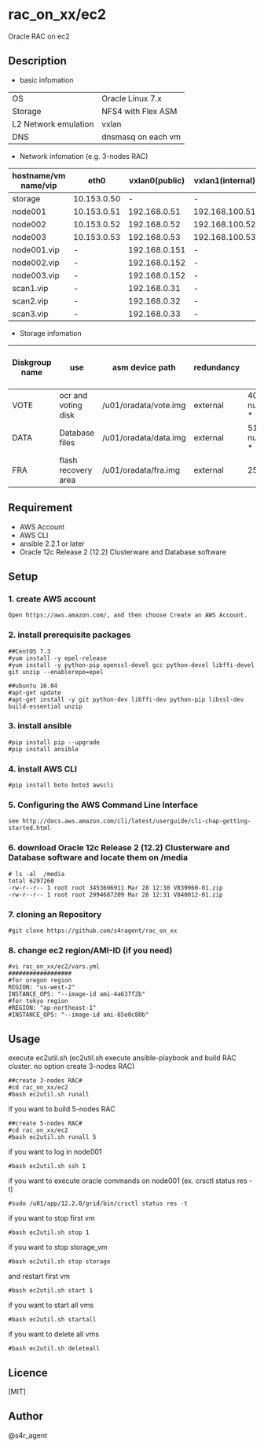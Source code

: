 rac_on_xx/ec2
====

 Oracle RAC on ec2

## Description
- basic infomation

|||
|-----|-----|
|OS|Oracle Linux 7.x|
|Storage|NFS4 with Flex ASM|
|L2 Network emulation|vxlan|
|DNS|dnsmasq on each vm|

- Network infomation (e.g. 3-nodes RAC)

|hostname/vm name/vip|eth0|vxlan0(public)|vxlan1(internal)|vxlan2(asm)|
|--------|--------|-------|-------|-------|
|storage|10.153.0.50|-|-|-|
|node001|10.153.0.51|192.168.0.51|192.168.100.51|192.168.200.51|
|node002|10.153.0.52|192.168.0.52|192.168.100.52|192.168.200.52|
|node003|10.153.0.53|192.168.0.53|192.168.100.53|192.168.200.53|
|node001.vip|-|192.168.0.151|-|-|
|node002.vip|-|192.168.0.152|-|-|
|node003.vip|-|192.168.0.152|-|-|
|scan1.vip|-|192.168.0.31|-|-|
|scan2.vip|-|192.168.0.32|-|-|
|scan3.vip|-|192.168.0.33|-|-|


- Storage infomation 

|Diskgroup name|use|asm device path|redundancy|size(MB)|size(MB)(e.g. 3-nodes RAC)|
|--------|--------|-------|-------|-------|-------|
|VOTE|ocr and voting disk|/u01/oradata/vote.img|external| 40960 + ( num_of_nodes * 2048 )|47104|
|DATA|Database files|/u01/oradata/data.img|external| 5120 + ( num_of_nodes * 1024 ) |8192|
|FRA|flash recovery area|/u01/oradata/fra.img|external|25600|25600|


## Requirement
- AWS Account
- AWS CLI
- ansible 2.2.1 or later
- Oracle 12c Release 2 (12.2) Clusterware and Database software 



## Setup
### 1. create AWS account
    Open https://aws.amazon.com/, and then choose Create an AWS Account. 
### 2. install prerequisite packages
    ##CentOS 7.3
    #yum install -y epel-release
    #yum install -y python-pip openssl-devel gcc python-devel libffi-devel git unzip --enablerepo=epel
    
    ##ubuntu 16.04
    #apt-get update
    #apt-get install -y git python-dev libffi-dev python-pip libssl-dev build-essential unzip


### 3. install ansible
    #pip install pip --upgrade
    #pip install ansible    
### 4. install AWS CLI
    #pip install boto boto3 awscli 
### 5. Configuring the AWS Command Line Interface
    see http://docs.aws.amazon.com/cli/latest/userguide/cli-chap-getting-started.html
### 6. download Oracle 12c Release 2 (12.2) Clusterware and Database software and locate them on /media
    # ls -al  /media
    total 6297260
    -rw-r--r-- 1 root root 3453696911 Mar 28 12:30 V839960-01.zip
    -rw-r--r-- 1 root root 2994687209 Mar 28 12:31 V840012-01.zip
### 7. cloning an Repository
    #git clone https://github.com/s4ragent/rac_on_xx
### 8. change ec2 region/AMI-ID (if you need)
    #vi rac_on_xx/ec2/vars.yml
    ##################
    #for oregon region
    REGION: "us-west-2"
    INSTANCE_OPS: "--image-id ami-4a637f2b"
    #for tokyo region
    #REGION: "ap-northeast-1"
    #INSTANCE_OPS: "--image-id ami-65e0c80b"
## Usage
execute ec2util.sh   (ec2util.sh execute ansible-playbook and build RAC cluster. no option create 3-nodes RAC)

    ##create 3-nodes RAC#
    #cd rac_on_xx/ec2
    #bash ec2util.sh runall

if you want to build 5-nodes RAC

    ##create 5-nodes RAC#
    #cd rac_on_xx/ec2
    #bash ec2util.sh runall 5

if you want to log in node001

    #bash ec2util.sh ssh 1

if you want to execute oracle commands on node001 (ex. crsctl status res -t)

    #sudo /u01/app/12.2.0/grid/bin/crsctl status res -t

if you want to stop first vm

    #bash ec2util.sh stop 1

if you want to stop storage_vm

    #bash ec2util.sh stop storage

and restart first vm

    #bash ec2util.sh start 1
    
if you want to start all vms

    #bash ec2util.sh startall

if you want to delete all vms

    #bash ec2util.sh deleteall

## Licence
[MIT]

## Author
@s4r_agent

